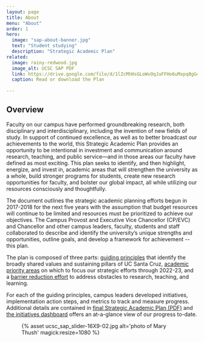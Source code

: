 ```yaml
---
layout: page
title: About
menu: "About"
order: 1
hero:
  image: "sap-about-banner.jpg"
  text: "Student studying"
  description: "Strategic Academic Plan"
related:
  image: rainy-redwood.jpg
  image_alt: UCSC SAP PDF
  link: https://drive.google.com/file/d/1lZcMhHsGLoWvOqJuFFHo6uMxpq8gG4lG/view
  caption: Read or download the Plan
   
---
```

## Overview

Faculty on our campus have performed groundbreaking research, both disciplinary and interdisciplinary, including the invention of new fields of study. In support of continued excellence, as well as to better broadcast our achievements to the world, this Strategic Academic Plan provides an opportunity to be intentional in investment and communication around research, teaching, and public service—and in those areas our faculty have defined as most exciting. This plan seeks to identify, and then highlight, energize, and invest in, academic areas that will strengthen the university as a whole, build stronger programs for students, create new research opportunities for faculty, and bolster our global impact, all while utilizing our resources consciously and thoughtfully.

The document outlines the strategic academic planning efforts begun in 2017-2018 for the next five years with the assumption that budget resources will continue to be limited and resources must be prioritized to achieve our objectives. The Campus Provost and Executive Vice Chancellor (CP/EVC) and Chancellor and other campus leaders, faculty, students and staff collaborated to describe and identify the university’s unique strengths and opportunities, outline goals, and develop a framework for achievement -- this plan.

The plan is composed of three parts: [guiding principles](/guiding-principles/) that identify the broadly shared values and sustaining pillars of UC Santa Cruz, [academic priority areas](/apa/) on which to focus our strategic efforts through 2022-23, and a [barrier reduction effort](/barrier-reduction/) to address obstacles to research, teaching, and learning.

For each of the guiding principles, campus leaders developed initiatives, implementation action steps, and metrics to track and measure progress. Additional details are contained in [final Strategic Academic Plan (PDF)](https://drive.google.com/file/d/1lZcMhHsGLoWvOqJuFFHo6uMxpq8gG4lG/view) and [the initiatives dashboard](https://docs.google.com/spreadsheets/d/1yCOSpT1O-0BswKv1nL37P4b0uTUL473C_TjkAhcFe-c/edit?usp=sharing) offers an at-a-glance view of our progress to-date.

<figure class="inline-image full">
{% asset ucsc_sap_slider-16X9-02.jpg alt='photo of Mary Thush' magick:resize=1080 %}
<figcaption></figcaption></figure>
